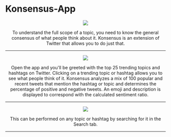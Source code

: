 # Konsensus-App

<p align="center">
<img src="https://github.com/drkuster/Konsensus-App/blob/master/Konsensus_Screenshots/launch-screen.png?raw=true">
</p>

<p align="center">
To understand the full scope of a topic, you need to know the general consensus of what people think about it. Konsensus is an extension of Twitter that allows you to do just that. 
</p>

--------------------------------------------------------------------------------------------------------------------------------------------

<p align="center">
  <img src="https://github.com/drkuster/Konsensus-App/blob/master/Konsensus_Screenshots/trend-screen.png?raw=true">
</p>

<p align="center">
Open the app and you'll be greeted with the top 25 trending topics and hashtags on Twitter. Clicking on a trending topic or hashtag allows you to see what people think of it. Konsensus analyzes a mix of 100 popular and recent tweets that mention the hashtag or topic and determines the percentage of positive and negative tweets. An emoji and description is displayed to correspond with the calculated sentiment ratio.
</p>

--------------------------------------------------------------------------------------------------------------------------------------------

<p align="center">
  <img src="https://github.com/drkuster/Konsensus-App/blob/master/Konsensus_Screenshots/result-screen.png?raw=true">
</p>

<p align="center">
This can be performed on any topic or hashtag by searching for it in the Search tab.
</p>

--------------------------------------------------------------------------------------------------------------------------------------------
